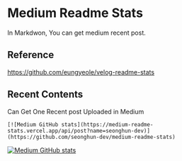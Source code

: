 # Medium Readme Stats

In Markdwon, You can get medium recent post.


## Reference
https://github.com/eungyeole/velog-readme-stats


## Recent Contents
Can Get One Recent post Uploaded in Medium
```
[![Medium GitHub stats](https://medium-readme-stats.vercel.app/api/post?name=seonghun-dev)](https://github.com/seonghun-dev/medium-readme-stats)
```
[![Medium GitHub stats](https://medium-readme-stats.vercel.app/api/post?name=dev-seonghun)](https://github.com/seonghun-dev/medium-readme-stats)
